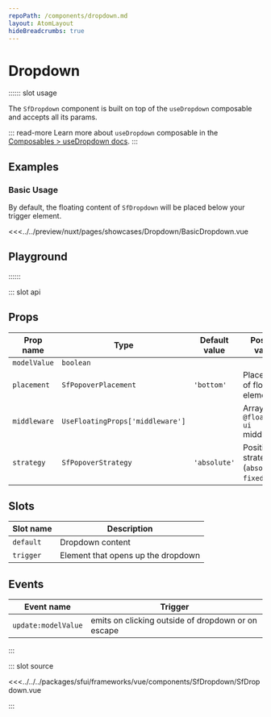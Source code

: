 ```yaml
---
repoPath: /components/dropdown.md
layout: AtomLayout
hideBreadcrumbs: true
---
```


# Dropdown

:::::: slot usage

The `SfDropdown` component is built on top of the `useDropdown` composable and accepts all its params.

::: read-more
Learn more about `useDropdown` composable in the [Composables > useDropdown docs](/vue/hooks/useDropdown.html).
:::

## Examples

### Basic Usage

By default, the floating content of `SfDropdown` will be placed below your trigger element.

<Showcase showcase-name="Dropdown/BasicDropdown" style="min-height:400px">

<<<../../preview/nuxt/pages/showcases/Dropdown/BasicDropdown.vue

</Showcase>

## Playground

<Generate />

::::::

::: slot api

## Props


| Prop name | Type                                                     | Default value | Possible values |
| --------- | -------------------------------------------------------- | ------------- | --------------- |
| `modelValue`  | `boolean`                                                |               |                 |
| `placement` | `SfPopoverPlacement`    | `'bottom'`      | Placement of floating element              |
| `middleware`    | `UseFloatingProps['middleware']`                 |              | Array of `@floating-ui` middlewares |
| `strategy` | `SfPopoverStrategy`    | `'absolute'`      | Positioning strategy (`absolute` or `fixed`)         |

## Slots

| Slot name |            Description            |
| --------- | ------------------------------- |
| `default`   | Dropdown content   |
| `trigger`   | Element that opens up the dropdown   |

## Events

| Event name |            Trigger               |
| ---------- | ----------------------------   |
| `update:modelValue`     |  emits on clicking outside of dropdown or on escape  |
:::

::: slot source
<SourceCode>

<<<../../../packages/sfui/frameworks/vue/components/SfDropdown/SfDropdown.vue

</SourceCode>
:::
